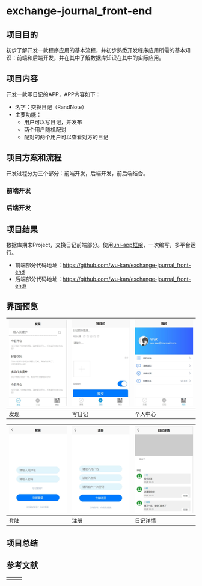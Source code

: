 # exchange-journal_front-end

## 项目目的

初步了解开发一款程序应用的基本流程，并初步熟悉开发程序应用所需的基本知识：前端和后端开发，并在其中了解数据库知识在其中的实际应用。

## 项目内容

开发一款写日记的APP，APP内容如下：

- 名字：交换日记（RandNote）
- 主要功能：
  - 用户可以写日记，并发布
  - 两个用户随机配对
  - 配对的两个用户可以查看对方的日记

## 项目方案和流程

开发过程分为三个部分：前端开发，后端开发，前后端结合。

### 前端开发







### 后端开发





## 项目结果

数据库期末Project，交换日记前端部分。使用[uni-app框架](https://uniapp.dcloud.io/)，一次编写，多平台运行。

- 前端部分代码地址：<https://github.com/wu-kan/exchange-journal_front-end>
- 后端部分代码地址：<https://github.com/wu-kan/exchange-journal_front-end/>

## 界面预览

| ![发现](docs/assets/images/发现.jpg) | ![写日记](docs/assets/images/写日记.jpg) | ![个人中心](docs/assets/images/我的.jpg) |
| ------------------------------------ | ---------------------------------------- | ---------------------------------------- |
| 发现                                 | 写日记                                   | 个人中心                                 |

| ![登陆](docs/assets/images/登陆.jpg) | ![注册](docs/assets/images/注册.jpg) | ![日记详情](docs/assets/images/日记详情.jpg) |
| ------------------------------------ | ------------------------------------ | -------------------------------------------- |
| 登陆                                 | 注册                                 | 日记详情                                     |

## 项目总结

## 参考文献









|      |      |      |
|-|-|-|
|      |      |      |
